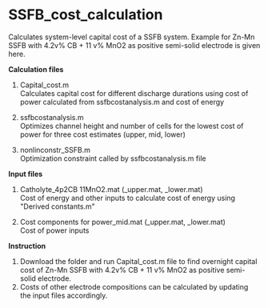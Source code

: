 # SSFB_cost_calculation
Calculates system-level capital cost of a SSFB system. Example for Zn-Mn SSFB with 4.2v% CB + 11 v% MnO2 as positive semi-solid electrode is given here.

**Calculation files**
1. Capital_cost.m\
Calculates capital cost for different discharge durations using cost of power calculated from ssfbcostanalysis.m and cost of energy

2. ssfbcostanalysis.m\
Optimizes channel height and number of cells for the lowest cost of power for three cost estimates (upper, mid, lower)

3. nonlinconstr_SSFB.m\
Optimization constraint called by ssfbcostanalysis.m file

**Input files**
1. Catholyte_4p2CB 11MnO2.mat (_upper.mat, _lower.mat)\
Cost of energy and other inputs to calculate cost of energy using "Derived constants.m"

2. Cost components for power_mid.mat (_upper.mat, _lower.mat)\
Cost of power inputs

**Instruction**
1. Download the folder and run Capital_cost.m file to find overnight capital cost of Zn-Mn SSFB with 4.2v% CB + 11 v% MnO2 as positive semi-solid electrode.
2. Costs of other electrode compositions can be calculated by updating the input files accordingly.
